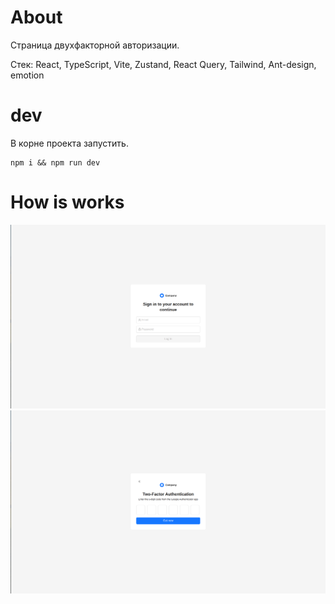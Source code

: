 # About
Страница двухфакторной авторизации.

Стек:
React, TypeScript, Vite, Zustand, React Query, Tailwind, Ant-design, emotion

# dev
В корне проекта запустить.
```shell
npm i && npm run dev
```

# How is works
![interface](./public/interface.png)
![interface2](./public/interface2.png)
